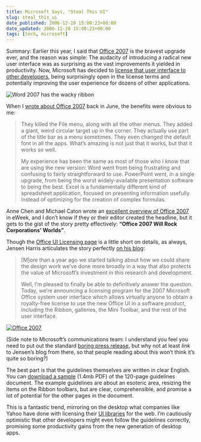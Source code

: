 ```yaml
---
title: Microsoft Says, "Steal This UI"
slug: steal_this_ui
date_published: 2006-12-20 15:00:23+00:00
date_updated: 2006-12-20 15:00:23+00:00
tags: [tech, microsoft]
---
```


Summary: Earlier this year, I said that [Office 2007](/2006/06/19/office_2007_is_) is the bravest upgrade ever, and the reason was simple: The audacity of introducing a radical new user interface was as surprising as the vast improvements it yielded in productivity. Now, Microsoft has decided to [license that user interface to other developers](http://msdn2.microsoft.com/en-us/office/aa973809.aspx), being surprisingly open in the license terms and potentially improving the user experience for dozens of other applications.

![Word 2007 has the wacky ribbon](/images/word2007-1.png)

When I [wrote about Office 2007](/2006/06/19/office_2007_is_) back in June, the benefits were obvious to me:

> They killed the File menu, along with all the other menus. They added a giant, weird circular target up in the corner. They actually use part of the title bar as a menu sometimes. They even changed the default font in all the apps. What’s amazing is not just that it works, but that it works so well.
> 
> My experience has been the same as most of those who I know that are using the new version: Word went from being frustrating and confusing to fairly straightforward to use. PowerPoint went, in a single upgrade, from being the worst widely-available presentation software to being the best. Excel is a fundamentally different kind of spreadsheet application, focused on presenting information usefully instead of optimizing for the creation of complex formulas.

Anne Chen and Michael Caton wrote an [excellent overview of Office 2007](http://www.serveriq.net/print_article2/0,1217,a=196017,00.asp) in eWeek, and I don’t know if they or their editor created the headline, but it gets to the gist of the story pretty effectively: **“Office 2007 Will Rock Corporations’ Worlds”**.

Though the [Office UI Licensing page](http://msdn2.microsoft.com/en-us/office/aa973809.aspx) is a little short on details, as always, Jensen Harris articulates the story perfectly [on his blog](http://blogs.msdn.com/jensenh/archive/2006/11/21/licensing-the-2007-microsoft-office-user-interface.aspx):

> [M]ore than a year ago we started talking about how we could share the design work we’ve done more broadly in a way that also protects the value of Microsoft’s investment in this research and development.
> 
> Well, I’m pleased to finally be able to definitively answer the question. Today, we’re announcing a licensing program for the 2007 Microsoft Office system user interface which allows virtually anyone to obtain a royalty-free license to use the new Office UI in a software product, including the Ribbon, galleries, the Mini Toolbar, and the rest of the user interface.

[![Office 2007](/images/office-2007.jpg)](http://www.amazon.com/exec/obidos/ASIN/B000HCVR30/2020-20)

(Side note to Microsoft’s communications team: I understand you feel you need to put out the standard [boring press release](http://www.microsoft.com/presspass/features/2006/nov06/11-21officeui.mspx), but why not at least *link* to Jensen’s blog from there, so that people reading about this won’t think it’s quite so boring?)

The best part is that the guidelines themselves are written in clear English. You can [download a sample](http://officeblogs.net/UI/Preview%202007%20Microsoft%20Office%20System%20UI%20Design%20Guidelines.pdf) (1.4mb PDF) of the 120-page guidelines document. The example guidelines are about an esoteric area, resizing the items on the Ribbon toolbars, but are clear, comprehensible, and promise a lot of potential for the other pages in the document.

This is a fantastic trend, mirroring on the desktop what companies like Yahoo have done with licensing their [UI libraries](http://developer.yahoo.com/yui/) for the web. I’m cautiously optimistic that other developers might even follow the guidelines correctly, promising some productivity gains from the new generation of desktop apps.
